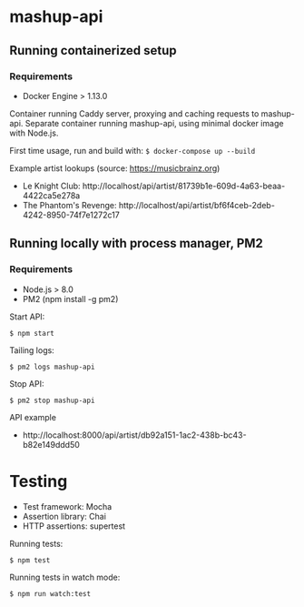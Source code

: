 # mashup-api

## Running containerized setup

### Requirements
* Docker Engine > 1.13.0

Container running Caddy server, proxying and caching requests to mashup-api.
Separate container running mashup-api, using minimal docker image with Node.js.

First time usage, run and build with:
`$ docker-compose up --build`

Example artist lookups (source: https://musicbrainz.org)
- Le Knight Club: http://localhost/api/artist/81739b1e-609d-4a63-beaa-4422ca5e278a
- The Phantom's Revenge: http://localhost/api/artist/bf6f4ceb-2deb-4242-8950-74f7e1272c17

## Running locally with process manager, PM2

### Requirements
* Node.js > 8.0
* PM2 (npm install -g pm2)

Start API:

`$ npm start`

Tailing logs:

`$ pm2 logs mashup-api`

Stop API:

`$ pm2 stop mashup-api`

API example
- http://localhost:8000/api/artist/db92a151-1ac2-438b-bc43-b82e149ddd50

# Testing
- Test framework: Mocha
- Assertion library: Chai
- HTTP assertions: supertest

Running tests:

`$ npm test`

Running tests in watch mode:

`$ npm run watch:test`